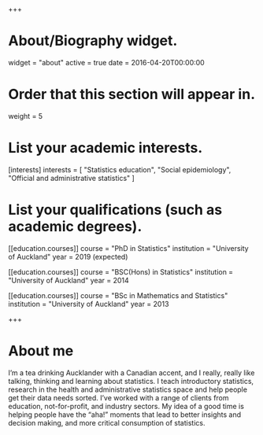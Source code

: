 +++
# About/Biography widget.
widget = "about"
active = true
date = 2016-04-20T00:00:00

# Order that this section will appear in.
weight = 5

# List your academic interests.
[interests]
  interests = [
    "Statistics education",
    "Social epidemiology",
    "Official and administrative statistics"
  ]

# List your qualifications (such as academic degrees).
[[education.courses]]
  course = "PhD in Statistics"
  institution = "University of Auckland"
  year = 2019 (expected)

[[education.courses]]
  course = "BSC(Hons) in Statistics"
  institution = "University of Auckland"
  year = 2014

[[education.courses]]
  course = "BSc in Mathematics and Statistics"
  institution = "University of Auckland"
  year = 2013

+++

# About me

I’m a tea drinking Aucklander with a Canadian accent, and I really, really like talking, thinking and learning about statistics. I teach introductory statistics, research in the health and administrative statistics space and help people get their data needs sorted. I’ve worked with a range of clients from education, not-for-profit, and industry sectors. My idea of a good time is helping people have the “aha!” moments that lead to better insights and decision making, and more critical consumption of statistics.
